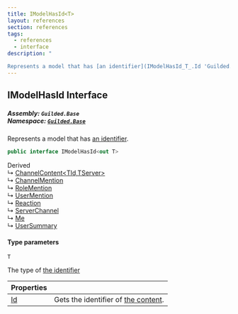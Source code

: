 ```yaml
---
title: IModelHasId<T>
layout: references
section: references
tags:
  - references
  - interface
description: "

Represents a model that has [an identifier](IModelHasId_T_.Id 'Guilded.Base.IModelHasId<T>.Id')."
---
```


## IModelHasId<T> Interface
##### **Assembly:** `Guilded.Base`<br/>**Namespace:** [`Guilded.Base`](Guilded.Base 'Guilded.Base')

Represents a model that has [an identifier](IModelHasId_T_.Id 'Guilded.Base.IModelHasId<T>.Id').

```csharp
public interface IModelHasId<out T>
```

Derived  
&#8627; [ChannelContent&lt;TId,TServer&gt;](ChannelContent_TId,TServer_ 'Guilded.Base.Content.ChannelContent<TId,TServer>')  
&#8627; [ChannelMention](Mentions.ChannelMention 'Guilded.Base.Content.Mentions.ChannelMention')  
&#8627; [RoleMention](Mentions.RoleMention 'Guilded.Base.Content.Mentions.RoleMention')  
&#8627; [UserMention](Mentions.UserMention 'Guilded.Base.Content.Mentions.UserMention')  
&#8627; [Reaction](Reaction 'Guilded.Base.Content.Reaction')  
&#8627; [ServerChannel](ServerChannel 'Guilded.Base.Servers.ServerChannel')  
&#8627; [Me](Me 'Guilded.Base.Users.Me')  
&#8627; [UserSummary](UserSummary 'Guilded.Base.Users.UserSummary')
#### Type parameters

<a name='Guilded.Base.IModelHasId_T_.T'></a>

`T`

The type of [the identifier](IModelHasId_T_.Id 'Guilded.Base.IModelHasId<T>.Id')

| Properties | |
| :--- | :--- |
| [Id](IModelHasId_T_.Id 'Guilded.Base.IModelHasId<T>.Id') | Gets the identifier of [the content](IModelHasId_T_ 'Guilded.Base.IModelHasId<T>'). |
